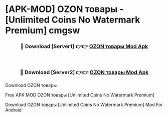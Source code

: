 # [APK-MOD] OZON  товары - [Unlimited Coins No Watermark Premium] cmgsw



<div align="center">
<h3>🔴 Download [Server1] 👉👉 <a href="https://momento.my/?title=OZON__товары">OZON  товары Mod Apk</a></h3><br>

<h3>🔴 Download [Server2] 👉👉 <a href="https://momento.my/?title=OZON__товары">OZON  товары Mod Apk</a></h3>
</div>



Download OZON  товары 

Free APK MOD OZON  товары [Unlimited Coins No Watermark Premium]

Download OZON  товары [Unlimited Coins No Watermark Premium] Mod For Android
